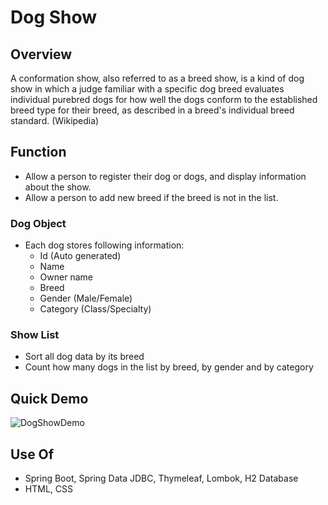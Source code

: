 # Dog Show
## Overview
A conformation show, also referred to as a breed show, is a kind of dog show in which a judge familiar with a specific dog breed evaluates individual purebred dogs for how well the dogs conform to the established breed type for their breed, as described in a breed's individual breed standard. (Wikipedia)
## Function
- Allow a person to register their dog or dogs, and display information about the show.
- Allow a person to add new breed if the breed is not in the list.
### Dog Object
- Each dog stores following information:
  - Id (Auto generated)
  - Name
  - Owner name
  - Breed
  - Gender (Male/Female)
  - Category (Class/Specialty)  
### Show List
- Sort all dog data by its breed
- Count how many dogs in the list by breed, by gender and by category
## Quick Demo
![DogShowDemo](https://user-images.githubusercontent.com/84524297/140241275-7cf9e6ec-cad9-405c-8cef-27c085a24a9c.gif)

## Use Of
- Spring Boot, Spring Data JDBC, Thymeleaf, Lombok, H2 Database
- HTML, CSS

